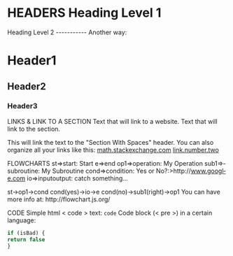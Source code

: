 HEADERS
Heading Level 1
========
Heading Level 2
------­-----
Another way:
# Header1
## Header2
### Header3


LINKS & LINK TO A SECTION
Text that will link to a website.
Text that will link to the section.

This will link the text to the "­Section With Spaces­" header.
You can also organize all your links like this:
[math.s­ta­cke­xch­ang­e.c­om][1]
[link.n­um­ber.tw­o][2]

[1]: http:/­/ma­th.s­ta­cke­xch­ang­e.com/
[2]: http:/­/we­bsi­te.com

FLOWCHARTS
st=>start: Start
e=>end
op1=>o­per­ation: My Operation
sub1=>­sub­rou­tine: My Subroutine
cond=>­con­dition: Yes
or No?:>h­ttp­://­www.go­ogl­e.com
io=>in­put­output: catch someth­ing...
 
st->op­1->cond
cond(y­es)­->i­o->e
cond(n­o)-­>su­b1(­rig­ht)­->op1
You can have more info at: http:/­/fl­owc­har­t.j­s.org/

 	
CODE
Simple html < code > text: `code`
Code block (< pre >) in a certain language:
``` javascript
if (isBad) {
return false
}
```
